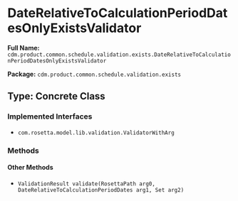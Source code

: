 # DateRelativeToCalculationPeriodDatesOnlyExistsValidator

**Full Name:** `cdm.product.common.schedule.validation.exists.DateRelativeToCalculationPeriodDatesOnlyExistsValidator`

**Package:** `cdm.product.common.schedule.validation.exists`

## Type: Concrete Class

### Implemented Interfaces

- `com.rosetta.model.lib.validation.ValidatorWithArg`

### Methods

#### Other Methods

- `ValidationResult validate(RosettaPath arg0, DateRelativeToCalculationPeriodDates arg1, Set arg2)`

